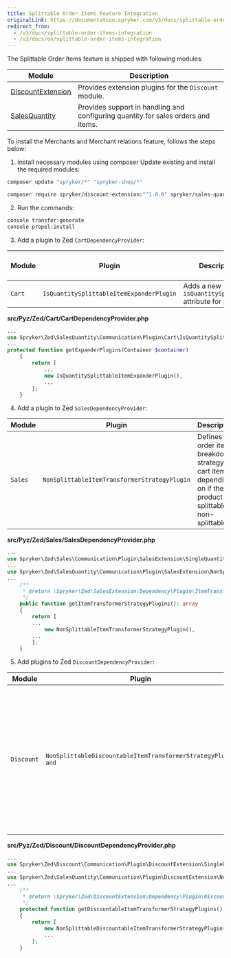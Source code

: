 ```yaml
---
title: Splittable Order Items Feature Integration
originalLink: https://documentation.spryker.com/v3/docs/splittable-order-items-integration
redirect_from:
  - /v3/docs/splittable-order-items-integration
  - /v3/docs/en/splittable-order-items-integration
---
```


The Splittable Order Items feature is shipped with following modules:

| Module | Description |
| --- | --- |
| [DiscountExtension](https://github.com/spryker/spryker/tree/master/Bundles/DiscountExtension) | Provides extension plugins for the `Discount` module. |
| [SalesQuantity](https://github.com/spryker/spryker/tree/master/Bundles/SalesQuantity)| Provides support in handling and configuring quantity for sales orders and items. |

To install the Merchants and Merchant relations feature, follows the steps below:

1. Install necessary modules using composer
Update existing and install the required modules:

```bash
composer update "spryker/*" "spryker-shop/*"
```

```bash
composer require spryker/discount-extension:"^1.0.0" spryker/sales-quantity:"^1.0.0" --update-with-dependencies
```

2. Run the commands:

```bash
console transfer:generate
console propel:install
```

3. Add a plugin to Zed `CartDependencyProvider`:


| Module | Plugin | Description | Method in Dependency Provider |
| --- | --- | --- | --- |
| `Cart` | `IsQuantitySplittableItemExpanderPlugin` | Adds a new `isQuantitySplittable` attribute for products | `getExpanderPlugins` |

**src/Pyz/Zed/Cart/CartDependencyProvider.php**

```php
...
use Spryker\Zed\SalesQuantity\Communication\Plugin\Cart\IsQuantitySplittableItemExpanderPlugin;
...
protected function getExpanderPlugins(Container $container)
    {
        return [
            ...
            new IsQuantitySplittableItemExpanderPlugin(),
            ...
        ];
    }
```

4. Add a plugin to Zed `SalesDependencyProvider`:


| Module | Plugin | Description | Method in Dependency Provider |
| --- | --- | --- | --- |
| `Sales` | `NonSplittableItemTransformerStrategyPlugin` | Defines order item breakdown strategy for cart items depending on if the product is splittable or non-splittable. | `getItemTransformerStrategyPlugins` |

**src/Pyz/Zed/Sales/SalesDependencyProvider.php**

```php
...
use Spryker\Zed\Sales\Communication\Plugin\SalesExtension\SingleQuantityBasedItemTransformerStrategyPlugin;
...
use Spryker\Zed\SalesQuantity\Communication\Plugin\SalesExtension\NonSplittableItemTransformerStrategyPlugin;
...   
    /**
     * @return \Spryker\Zed\SalesExtension\Dependency\Plugin\ItemTransformerStrategyPluginInterface[]
     */
    public function getItemTransformerStrategyPlugins(): array
    {
        return [
        ...    
			new NonSplittableItemTransformerStrategyPlugin(),
        ...    
        ];
    }
```

5. Add plugins to Zed `DiscountDependencyProvider`:


| Module | Plugin | Description | Method in Dependency Provider |
| --- | --- | --- | --- |
| `Discount` |`NonSplittableDiscountableItemTransformerStrategyPlugin and`  | Defines discountable item transformation strategy for splittable and non-splittable items to adjust the discount calculation item breakdown according to the corresponding order item breakdown. | `getDiscountableItemTransformerStrategyPlugins` |

**src/Pyz/Zed/Discount/DiscountDependencyProvider.php**

```php
...
use Spryker\Zed\Discount\Communication\Plugin\DiscountExtension\SingleQuantityBasedDiscountableItemTransformerStrategyPlugin;
...
use Spryker\Zed\SalesQuantity\Communication\Plugin\DiscountExtension\NonSplittableDiscountableItemTransformerStrategyPlugin;
...
    /**
     * @return \Spryker\Zed\DiscountExtension\Dependency\Plugin\DiscountableItemTransformerStrategyPluginInterface[]
     */
    protected function getDiscountableItemTransformerStrategyPlugins(): array
    {
        return [
            new NonSplittableDiscountableItemTransformerStrategyPlugin(),
            ...
        ];
    }
```

